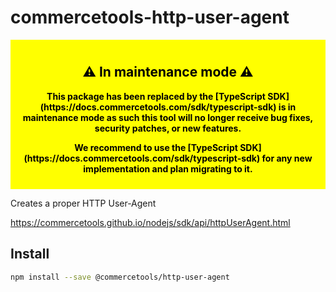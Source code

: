 # commercetools-http-user-agent

<div style="background-color: yellow; color: black; padding: 10px; text-align: center; font-weight: bold;">
  <h2>⚠️ In maintenance mode  ⚠️</h2>
  <p>
    This package has been replaced by the [TypeScript SDK](https://docs.commercetools.com/sdk/typescript-sdk) is in maintenance mode as such this tool will no longer receive bug fixes, security patches, or new features.
  </p>
  <p>
    We recommend to use the [TypeScript SDK](https://docs.commercetools.com/sdk/typescript-sdk) for any new implementation and plan migrating to it.
  </p>
</div>

Creates a proper HTTP User-Agent

https://commercetools.github.io/nodejs/sdk/api/httpUserAgent.html

## Install

```bash
npm install --save @commercetools/http-user-agent
```
